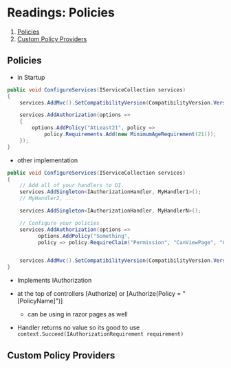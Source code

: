 # Readings: Policies

1. [Policies](https://docs.microsoft.com/en-us/aspnet/core/security/authorization/policies?view=aspnetcore-2.1)
1. [Custom Policy Providers](https://docs.microsoft.com/en-us/aspnet/core/security/authorization/iauthorizationpolicyprovider?view=aspnetcore-2.1)

## Policies
- in Startup
``` csharp
public void ConfigureServices(IServiceCollection services)
{
    services.AddMvc().SetCompatibilityVersion(CompatibilityVersion.Version_2_2);

    services.AddAuthorization(options =>
    {
        options.AddPolicy("AtLeast21", policy =>
            policy.Requirements.Add(new MinimumAgeRequirement(21)));
    });
}
```
- other implementation
``` csharp
public void ConfigureServices(IServiceCollection services)
{
    // Add all of your handlers to DI.
    services.AddSingleton<IAuthorizationHandler, MyHandler1>();
    // MyHandler2, ...

    services.AddSingleton<IAuthorizationHandler, MyHandlerN>();

    // Configure your policies
    services.AddAuthorization(options =>
          options.AddPolicy("Something",
          policy => policy.RequireClaim("Permission", "CanViewPage", "CanViewAnything")));


    services.AddMvc().SetCompatibilityVersion(CompatibilityVersion.Version_2_2);
}
```
- Implements IAuthorization

- at the top of controllers [Authorize] or [Authorize(Policy = "[PolicyName]")]
    - can be using in razor pages as well

- Handler returns no value so its good to use `context.Succeed(IAuthorizationRequirement requirement)`


## Custom Policy Providers